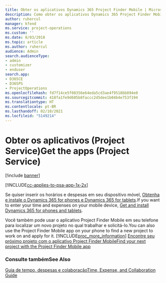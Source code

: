 ```yaml
---
title: Obter os aplicativos Dynamics 365 Project Finder Mobile | MicrosoftDocs
description: Como obter os aplicativos Dynamics 365 Project Finder Mobile
author: ruhercul
manager: kfend
ms.service: project-operations
ms.custom: ''
ms.date: 8/03/2018
ms.topic: article
ms.author: ruhercul
audience: Admin
search.audienceType:
- admin
- customizer
- enduser
search.app:
- D365CE
- D365PS
- ProjectOperations
ms.openlocfilehash: fd7f14ce5f08356e64eda5cd3ae4f9518bb894e0
ms.sourcegitcommit: 418fa1fe9d605b8faccc2d5dee1b04b4e753f194
ms.translationtype: HT
ms.contentlocale: pt-BR
ms.lasthandoff: 02/10/2021
ms.locfileid: "5149214"
---
```

# <a name="get-the-apps-project-service"></a><span data-ttu-id="2226e-103">Obter os aplicativos (Project Service)</span><span class="sxs-lookup"><span data-stu-id="2226e-103">Get the apps (Project Service)</span></span>

[!include [banner](../includes/psa-now-project-operations.md)]

[!INCLUDE[cc-applies-to-psa-app-1x-2x](../includes/cc-applies-to-psa-app-1x-2x.md)]

<span data-ttu-id="2226e-104">Se quiser inserir os horários e despesas em seu dispositivo móvel, [Obtenha e instale o Dynamics 365 for phones e Dynamics 365 for tablets](https://docs.microsoft.com/dynamics365/mobile-app/dynamics-365-phones-tablets-users-guide).</span><span class="sxs-lookup"><span data-stu-id="2226e-104">If you want to enter your time and expenses on your mobile device, [Get and install Dynamics 365 for phones and tablets](https://docs.microsoft.com/dynamics365/mobile-app/dynamics-365-phones-tablets-users-guide).</span></span>  
  
 <span data-ttu-id="2226e-105">Você também pode usar o aplicativo Project Finder Mobile em seu telefone para localizar um novo projeto no qual trabalhar e solicitá-lo.</span><span class="sxs-lookup"><span data-stu-id="2226e-105">You can also use the Project Finder Mobile app on your phone to find a new project to work on and apply for it.</span></span> [!INCLUDE[proc_more_information](../includes/proc-more-information.md)] <span data-ttu-id="2226e-106">[Encontre seu próximo projeto com o aplicativo Project Finder Mobile](../psa/find-next-project-finder-mobile-app.md)</span><span class="sxs-lookup"><span data-stu-id="2226e-106">[Find your next project with the Project Finder Mobile app](../psa/find-next-project-finder-mobile-app.md)</span></span> 
  
### <a name="see-also"></a><span data-ttu-id="2226e-107">Consulte também</span><span class="sxs-lookup"><span data-stu-id="2226e-107">See Also</span></span>  
 [<span data-ttu-id="2226e-108">Guia de tempo, despesas e colaboração</span><span class="sxs-lookup"><span data-stu-id="2226e-108">Time, Expense, and Collaboration Guide</span></span>](../psa/time-expense-collaboration-guide.md)
